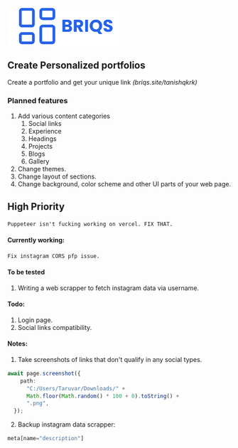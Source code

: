 <img width="50%" src="./public/logo_long.png" />

## Create Personalized portfolios
Create a portfolio and get your unique link _(briqs.site/tanishqkrk)_
<!-- ### Core functionlaity -->

### Planned features
1. Add various content categories
   1. Social links
   2. Experience
   3. Headings
   4. Projects
   5. Blogs
   6. Gallery
2. Change themes.
3. Change layout of sections.
4. Change background, color scheme and other UI parts of your web page.


## High Priority
```Puppeteer isn't fucking working on vercel. FIX THAT.```

#### Currently working:
```Fix instagram CORS pfp issue.```

#### To be tested
1. Writing a web scrapper to fetch instagram data via username.

#### Todo:
1. Login page.
2. Social links compatibility.

#### Notes:
1. Take screenshots of links that don't qualify in any social types.

```ts
await page.screenshot({
    path:
      "C:/Users/Taruvar/Downloads/" +
      Math.floor(Math.random() * 100 + 0).toString() +
      ".png",
  });
```
2. Backup instagram data scrapper: 
```js
meta[name="description"]
```